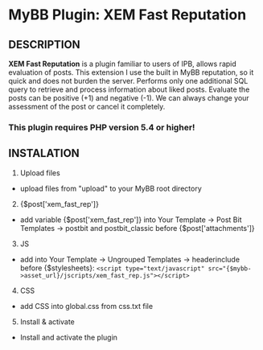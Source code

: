# MyBB Plugin: XEM Fast Reputation

## DESCRIPTION

**XEM Fast Reputation** is a plugin familiar to users of IPB, allows rapid evaluation of posts. This extension I use the built in MyBB reputation, so it quick and does not burden the server. Performs only one additional SQL query to retrieve and process information about liked posts. Evaluate the posts can be positive (+1) and negative (-1). We can always change your assessment of the post or cancel it completely.

### This plugin requires PHP version 5.4 or higher!

## INSTALATION

1. Upload files
  * upload files from "upload" to your MyBB root directory

2. {$post['xem_fast_rep']}
  * add variable {$post['xem_fast_rep']} into Your Template → Post Bit Templates → postbit and postbit_classic before {$post['attachments']}

3. JS
  * add into Your Template → Ungrouped Templates → headerinclude before {$stylesheets}:
  `<script type="text/javascript" src="{$mybb->asset_url}/jscripts/xem_fast_rep.js"></script>`

4. CSS
  * add CSS into global.css from css.txt file

5. Install & activate
  * Install and activate the plugin